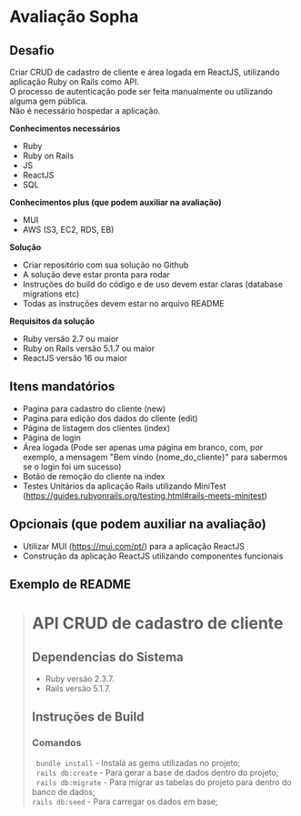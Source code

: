# Avaliação Sopha

## Desafio

Criar CRUD de cadastro de cliente e área logada em ReactJS, utilizando aplicação Ruby on Rails como API.<br>
O processo de autenticação pode ser feita manualmente ou utilizando alguma gem pública.<br>
Não é necessário hospedar a aplicação.

<b> Conhecimentos necessários</b>
- Ruby
- Ruby on Rails
- JS
-  ReactJS
-  SQL

<b> Conhecimentos plus (que podem auxiliar na avaliação)</b>
- MUI
- AWS (S3, EC2, RDS, EB)

<b>Solução</b>
- Criar repositório com sua solução no Github
- A solução deve estar pronta para rodar
- Instruções do build do código e de uso devem estar claras (database migrations etc)
- Todas as instruções devem estar no arquivo README

<b> Requisitos da solução </b>
- Ruby versão 2.7 ou maior
- Ruby on Rails versão 5.1.7 ou maior
- ReactJS versão 16 ou maior

## Itens mandatórios
- Pagina para cadastro do cliente (new)
- Pagina para edição dos dados do cliente (edit)
- Página de listagem dos clientes (index)
- Página de login
- Área logada (Pode ser apenas uma página em branco, com, por exemplo, a mensagem "Bem vindo {nome_do_cliente}" para sabermos se o login foi um sucesso)
- Botão de remoção do cliente na index
- Testes Unitários da aplicação Rails utilizando MiniTest (https://guides.rubyonrails.org/testing.html#rails-meets-minitest)

## Opcionais (que podem auxiliar na avaliação)
- Utilizar MUI (https://mui.com/pt/) para a aplicação ReactJS
- Construção da aplicação ReactJS utilizando componentes funcionais


## Exemplo de README

> # API CRUD de cadastro de cliente 
> 
> ## Dependencias do Sistema
> * Ruby versão 2.3.7.
> * Rails versão 5.1.7.
> ## Instruções de Build
> ### Comandos
> ` bundle install` - Instalá as gems utilizadas no projeto;<br>
> ` rails db:create` - Para gerar a base de dados dentro do projeto;<br>
> ` rails db:migrate` - Para migrar as tabelas do projeto para dentro do banco de dados;<br>
> ` rails db:seed ` - Para carregar os dados em base;
